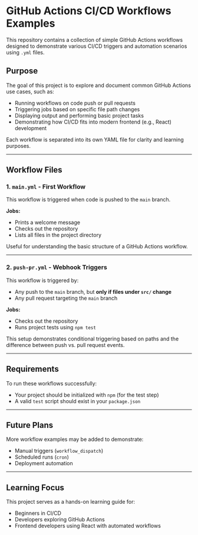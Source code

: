 # GitHub Actions CI/CD Workflows Examples

This repository contains a collection of simple GitHub Actions workflows designed to demonstrate various CI/CD triggers and automation scenarios using `.yml` files.

## Purpose

The goal of this project is to explore and document common GitHub Actions use cases, such as:

- Running workflows on code push or pull requests
- Triggering jobs based on specific file path changes
- Displaying output and performing basic project tasks
- Demonstrating how CI/CD fits into modern frontend (e.g., React) development

Each workflow is separated into its own YAML file for clarity and learning purposes.

---

## Workflow Files

### 1. `main.yml` - First Workflow

This workflow is triggered when code is pushed to the `main` branch.

**Jobs:**
- Prints a welcome message
- Checks out the repository
- Lists all files in the project directory

Useful for understanding the basic structure of a GitHub Actions workflow.

---

### 2. `push-pr.yml` - Webhook Triggers

This workflow is triggered by:
- Any push to the `main` branch, but **only if files under `src/` change**
- Any pull request targeting the `main` branch

**Jobs:**
- Checks out the repository
- Runs project tests using `npm test`

This setup demonstrates conditional triggering based on paths and the difference between push vs. pull request events.

---

## Requirements

To run these workflows successfully:
- Your project should be initialized with `npm` (for the test step)
- A valid `test` script should exist in your `package.json`

---

## Future Plans

More workflow examples may be added to demonstrate:
- Manual triggers (`workflow_dispatch`)
- Scheduled runs (`cron`)
- Deployment automation

---

## Learning Focus

This project serves as a hands-on learning guide for:
- Beginners in CI/CD
- Developers exploring GitHub Actions
- Frontend developers using React with automated workflows